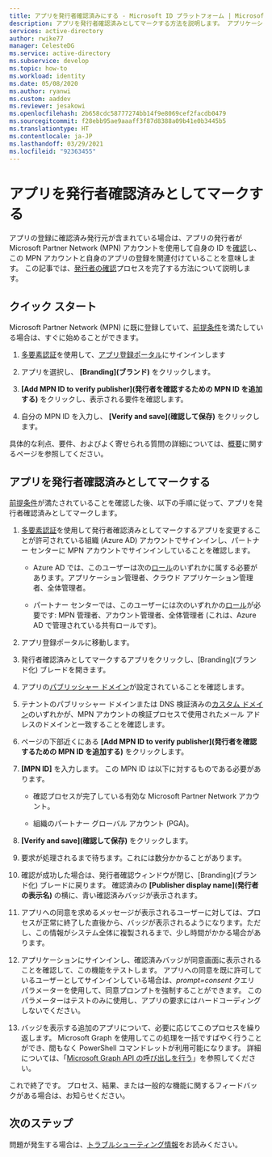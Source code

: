 ```yaml
---
title: アプリを発行者確認済みにする - Microsoft ID プラットフォーム | Microsoft
description: アプリを発行者確認済みとしてマークする方法を説明します。 アプリケーションが発行者確認済みとしてマークされている場合は、Microsoft Partner Network アカウントを使用する ID の確認プロセスが完了していることを発行者が確認し、発行者がこの MPN アカウントをアプリケーションの登録に関連付けていることを意味します。
services: active-directory
author: rwike77
manager: CelesteDG
ms.service: active-directory
ms.subservice: develop
ms.topic: how-to
ms.workload: identity
ms.date: 05/08/2020
ms.author: ryanwi
ms.custom: aaddev
ms.reviewer: jesakowi
ms.openlocfilehash: 2b658cdc58777274bb14f9e8069cef2facdb0479
ms.sourcegitcommit: f28ebb95ae9aaaff3f87d8388a09b41e0b3445b5
ms.translationtype: HT
ms.contentlocale: ja-JP
ms.lasthandoff: 03/29/2021
ms.locfileid: "92363455"
---
```

# <a name="mark-your-app-as-publisher-verified"></a>アプリを発行者確認済みとしてマークする

アプリの登録に確認済み発行元が含まれている場合は、アプリの発行者が Microsoft Partner Network (MPN) アカウントを使用して自身の ID を[確認](/partner-center/verification-responses)し、この MPN アカウントと自身のアプリの登録を関連付けていることを意味します。 この記事では、[発行者の確認](publisher-verification-overview.md)プロセスを完了する方法について説明します。

## <a name="quickstart"></a>クイック スタート
Microsoft Partner Network (MPN) に既に登録していて、[前提条件](publisher-verification-overview.md#requirements)を満たしている場合は、すぐに始めることができます。 

1. [多要素認証](../fundamentals/concept-fundamentals-mfa-get-started.md)を使用して、[アプリ登録ポータル](https://aka.ms/PublisherVerificationPreview)にサインインします

1. アプリを選択し、 **[Branding]\(ブランド\)** をクリックします。 

1. **[Add MPN ID to verify publisher]\(発行者を確認するための MPN ID を追加する\)** をクリックし、表示される要件を確認します。

1. 自分の MPN ID を入力し、 **[Verify and save]\(確認して保存\)** をクリックします。

具体的な利点、要件、およびよく寄せられる質問の詳細については、[概要](publisher-verification-overview.md)に関するページを参照してください。


## <a name="mark-your-app-as-publisher-verified"></a>アプリを発行者確認済みとしてマークする
[前提条件](publisher-verification-overview.md#requirements)が満たされていることを確認した後、以下の手順に従って、アプリを発行者確認済みとしてマークします。  

1. [多要素認証](../fundamentals/concept-fundamentals-mfa-get-started.md)を使用して発行者確認済みとしてマークするアプリを変更することが許可されている組織 (Azure AD) アカウントでサインインし、パートナー センターに MPN アカウントでサインインしていることを確認します。

    - Azure AD では、このユーザーは次の[ロール](../roles/permissions-reference.md)のいずれかに属する必要があります。アプリケーション管理者、クラウド アプリケーション管理者、全体管理者。 

    - パートナー センターでは、このユーザーには次のいずれかの[ロール](/partner-center/permissions-overview)が必要です: MPN 管理者、アカウント管理者、全体管理者 (これは、Azure AD で管理されている共有ロールです)。 

1. アプリ登録ポータルに移動します。  

1. 発行者確認済みとしてマークするアプリをクリックし、[Branding]\(ブランド化\) ブレードを開きます。 

1. アプリの[パブリッシャー ドメイン](howto-configure-publisher-domain.md)が設定されていることを確認します。 

1. テナントのパブリッシャー ドメインまたは DNS 検証済みの[カスタム ドメイン](../fundamentals/add-custom-domain.md)のいずれかが、MPN アカウントの検証プロセスで使用されたメール アドレスのドメインと一致することを確認します。

1. ページの下部近くにある **[Add MPN ID to verify publisher]\(発行者を確認するための MPN ID を追加する\)** をクリックします。 

1. **[MPN ID]** を入力します。 この MPN ID は以下に対するものである必要があります。 

    - 確認プロセスが完了している有効な Microsoft Partner Network アカウント。  

    - 組織のパートナー グローバル アカウント (PGA)。 

1. **[Verify and save]\(確認して保存\)** をクリックします。 

1. 要求が処理されるまで待ちます。これには数分かかることがあります。 

1. 確認が成功した場合は、発行者確認ウィンドウが閉じ、[Branding]\(ブランド化\) ブレードに戻ります。 確認済みの **[Publisher display name]\(発行者の表示名\)** の横に、青い確認済みバッジが表示されます。 

1. アプリへの同意を求めるメッセージが表示されるユーザーに対しては、プロセスが正常に終了した直後から、バッジが表示されるようになります。ただし、この情報がシステム全体に複製されるまで、少し時間がかかる場合があります。 

1. アプリケーションにサインインし、確認済みバッジが同意画面に表示されることを確認して、この機能をテストします。 アプリへの同意を既に許可しているユーザーとしてサインインしている場合は、*prompt=consent* クエリ パラメーターを使用して、同意プロンプトを強制することができます。 このパラメーターはテストのみに使用し、アプリの要求にはハードコーディングしないでください。

1. バッジを表示する追加のアプリについて、必要に応じてこのプロセスを繰り返します。 Microsoft Graph を使用してこの処理を一括ですばやく行うことができ、間もなく PowerShell コマンドレットが利用可能になります。 詳細については、「[Microsoft Graph API の呼び出しを行う](troubleshoot-publisher-verification.md#making-microsoft-graph-api-calls)」を参照してください。 

これで終了です。 プロセス、結果、または一般的な機能に関するフィードバックがある場合は、お知らせください。 

## <a name="next-steps"></a>次のステップ
問題が発生する場合は、[トラブルシューティング情報](troubleshoot-publisher-verification.md)をお読みください。
